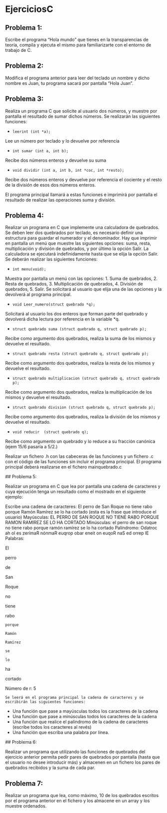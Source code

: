 # EjerciciosC

## Problema 1:

Escribe el programa “Hola mundo” que tienes en la transparencias de teoría, compila y ejecuta el mismo para familiarizarte con el entorno de trabajo de C.

## Problema 2:

Modifica el programa anterior para leer del  teclado un nombre y dicho nombre es Juan,  tu programa sacará por pantalla “Hola Juan”.

## Problema 3:

Realiza un programa C que solicite al usuario dos números, y muestre por pantalla el resultado de sumar dichos números. Se realizarán las siguientes funciones:

* `leerint (int *a);`

Lee un número por teclado y lo devuelve por referencia

* `int sumar (int a, int b);`

Recibe dos números enteros y devuelve su suma

* `void dividir (int a, int b, int *coc, int *resto);`

Recibe dos números enteros y devuelve por referencia el cociente y el resto de la división de esos dos números enteros.

El programa principal llamará a estas funciones e imprimirá por pantalla el resultado de realizar las operaciones suma y división.

## Problema 4:

Realizar un programa en C que implemente una calculadora de quebrados. Se deben leer dos quebrados por teclado, es necesario definir una estructura para guardar el numerador y el denominador.  Hay que imprimir en pantalla un menú que muestre las siguientes opciones: suma, resta, multiplicación y división de quebrados, y por último la opción Salir. La calculadora se ejecutará indefinidamente hasta que se elija la opción Salir. Se deberán realizar las siguientes funciones:

* `int menu(void);`

Muestra por pantalla un menú con las opciones: 1. Suma de quebrados, 2. Resta de quebrados, 3. Multiplicación de quebrados, 4. División de quebrados, 5. Salir. Se solicitará al usuario que elija una de las opciones y la devolverá al programa principal.
*	`void Leer_numero(struct quebrado *q);`

Solicitará al usuario los dos enteros que forman parte del quebrado y devolverá dicha lectura por referencia en la variable *q.

*	`struct quebrado suma (struct quebrado q, struct quebrado p);`

Recibe como argumento dos quebrados, realiza la suma de los mismos y devuelve el resultado.

*	`struct quebrado resta (struct quebrado q, struct quebrado p);`

Recibe como argumento dos quebrados, realiza la resta de los mismos y devuelve el resultado.

*	`struct quebrado multiplicacion (struct quebrado q, struct quebrado p);`

Recibe como argumento dos quebrados, realiza la multiplicación de los mismos y devuelve el resultado.

*	`struct quebrado division (struct quebrado q, struct quebrado p);`

Recibe como argumento dos quebrados, realiza la división de los mismos y devuelve el resultado.

*	`void reducir  (struct quebrado q);`

Recibe como argumento un quebrado y lo reduce a su fracción canónica (ejem 15/6   pasaría a 5/2.)

Realizar un fichero .h con las cabeceras de las funciones y un fichero .c con el código de las funciones sin incluir el programa principal. El programa principal deberá realizarse en el fichero mainquebrado.c

## Problema 5:

Realizar un programa en C que lea por pantalla una cadena de caracteres y cuya ejecución tenga un resultado como el mostrado en el siguiente ejemplo:

Escribe una cadena de caracteres:
El perro de San Roque no tiene rabo porque Ramón Ramírez se lo ha cortado (esta es la frase que introduce el usuario)
Mayúsculas: EL PERRO DE SAN ROQUE NO TIENE RABO PORQUE RAMON RAMIREZ SE LO HA CORTADO
Minúsculas: el perro de san roque no tiene rabo porque ramón ramírez se lo ha cortado
Palíndromo: Odatroc ah ol es zerímaR nónmaR euqrop obar eneit on euqoR naS ed orrep lE
Palabras:

El

perro

de 

San

Roque

no
	
   tiene
 	
   rabo
	
	
    porque
	
    Ramón
	
    Ramírez
	
    se
	
    lo 
	
ha

cortado

Número de r: 5

	Se leerá en el programa principal la cadena de caracteres y se escribirán las siguientes funciones:
* Una función que pase a mayúsculas todos los caracteres de la cadena
*	Una función que pase a minúsculas todos los caracteres de la cadena
*	Una función que realice el palíndromo de la cadena de caracteres (escribe todos los caracteres al revés)
*	Una función que escriba una palabra por línea.

## Problema 6:

Realizar un programa que utilizando las funciones de quebrados del ejercicio anterior permita pedir pares de quebrados por pantalla (hasta que el usuario no desee introducir más) y almacenen en un fichero los pares de quebrados recibidos y la suma de cada par.

## Problema 7:

Realizar un programa que lea, como máximo, 10 de los quebrados escritos por el programa anterior en el fichero y los almacene en un array y los muestre ordenados.

